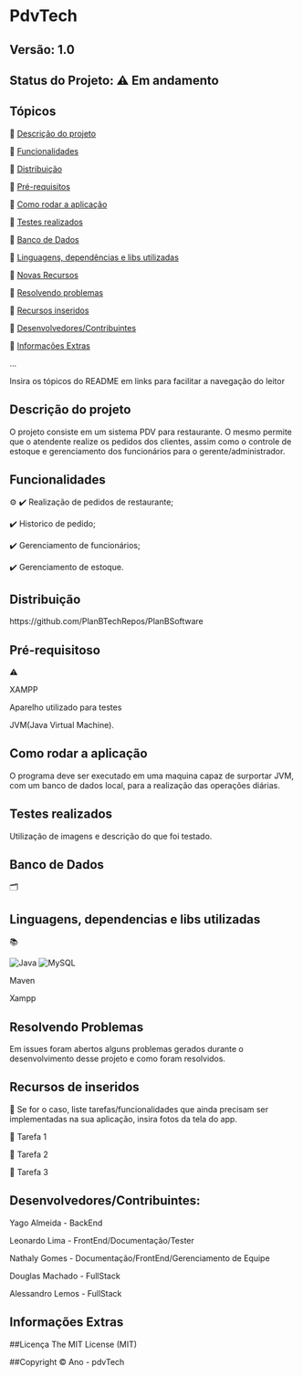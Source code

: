 # PdvTech
## Versão: 1.0 
## Status do Projeto: ⚠️ Em andamento

## Tópicos

🔹 <a href = "#Descrição" >Descrição do projeto </a>

🔹 <a href = "#Funcionalidade">Funcionalidades </a>

🔹 <a href = "#Distribuição">Distribuição</a>

🔹 <a href = "#Pré-requisitos">Pré-requisitos</a>

🔹 <a href = "#Como rodar a aplicação">Como rodar a aplicação</a>

🔹 <a href = "#Testes realizados">Testes realizados</a>

🔹 <a href = "#Banco de Dados">Banco de Dados</a>

🔹 <a href = "#Linguagens, dependências e libs utilizadas">Linguagens, dependências e libs utilizadas</a>

🔹 <a href = "#Descrição">Novas Recursos</a>

🔹 <a href = "#Resolvendo Problemas">Resolvendo problemas</a>

🔹 <a href = "#Recursos de inseridos">Recursos inseridos </a>

🔹 <a href = "#Desenvolvedores/Contribuintes:">Desenvolvedores/Contribuintes</a>

🔹 <a href = "#Informações Extras">Informações Extras</a>


...

Insira os tópicos do README em links para facilitar a navegação do leitor

<h2 id = "Descrição">Descrição do projeto</h2>
O projeto consiste em um sistema PDV para restaurante.
O mesmo permite que o atendente realize os pedidos dos clientes, assim como o controle de estoque e gerenciamento dos funcionários para o gerente/administrador.

<h2 id = "Funcionalidade">Funcionalidades</h2> ⚙️
✔️ Realização de pedidos de restaurante;

✔️ Historico de pedido;

✔️ Gerenciamento de funcionários; 

✔️ Gerenciamento de estoque.

<h2 id = "Distribuição">Distribuição</h2>
https://github.com/PlanBTechRepos/PlanBSoftware

<h2 id = "Pré-requisitos">Pré-requisitoso</h2> ⚠️    
<p>XAMPP</p> 
<p>Aparelho utilizado para testes</p>
<p>JVM(Java Virtual Machine).</p>

<h2 id = "Como rodar a aplicação">Como rodar a aplicação</h2>  
<p>O programa deve ser executado em uma maquina capaz de surportar JVM, com um banco de dados local, para a realização das operações diárias.</p>

<h2 id = "Testes realizados">Testes realizados</h2>
<p>Utilização de imagens e descrição do que foi testado.<p>

<h2 id = "Banco de Dados">Banco de Dados</h2>  🗂️


<h2 id = "Linguagens, dependencias e libs utilizadas"> Linguagens, dependencias e libs utilizadas</h2> 📚

![Java](https://img.shields.io/badge/Java-ED8B00?style=for-the-badge&logo=java&logoColor=white)
![MySQL](	https://img.shields.io/badge/MySQL-00000F?style=for-the-badge&logo=mysql&logoColor=white)

<p>Maven</p>
<p>Xampp</p>

<h2 id = "Resolvendo Problemas">Resolvendo Problemas</h2>  
Em issues foram abertos alguns problemas gerados durante o desenvolvimento desse projeto e como foram resolvidos.

<h2 id = "Recursos de inseridos">Recursos de inseridos</h2>  🧰
Se for o caso, liste tarefas/funcionalidades que ainda precisam ser implementadas na sua aplicação, insira fotos da tela do app.

📝 Tarefa 1

📝 Tarefa 2

📝 Tarefa 3

<h2 id = "Desenvolvedores/Contribuintes:">Desenvolvedores/Contribuintes:</h2> 
<p>Yago Almeida - BackEnd</p>
<p>Leonardo Lima - FrontEnd/Documentação/Tester</p>
<p>Nathaly Gomes - Documentação/FrontEnd/Gerenciamento de Equipe</p>
<p>Douglas Machado - FullStack</p>
<p>Alessandro Lemos - FullStack</p>


<h2 id = "Informações Extras">Informações Extras</h2> 
##Licença
The MIT License (MIT)

##Copyright ©️ Ano - pdvTech

